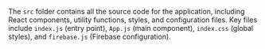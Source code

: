 The `src` folder contains all the source code for the application, including React components, utility functions, styles, and configuration files. Key files include `index.js` (entry point), `App.js` (main component), `index.css` (global styles), and `firebase.js` (Firebase configuration).

